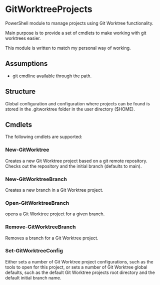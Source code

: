 # GitWorktreeProjects

PowerShell module to manage projects using Git Worktree functionality.

Main purpose is to provide a set of cmdlets to make working with git worktrees easier.

This module is written to match my personal way of working.

## Assumptions

- git cmdline available through the path.

## Structure

Global configuration and configuration where projects can be found is stored in the .gitworktree folder in the user directory ($HOME).

## Cmdlets

The following cmdlets are supported:

### New-GitWorktree

Creates a new Git Worktree project based on a git remote repository. Checks out the repository and the initial branch (defaults to main).

### New-GitWorktreeBranch

Creates a new branch in a Git Worktree project.

### Open-GitWorktreeBranch

opens a Git Worktree project for a given branch.

### Remove-GitWorktreeBranch

Removes a branch for a Git Worktree project.

### Set-GitWorktreeConfig

Either sets a number of Git Worktree project configurations, such as the tools to open for this project,
or sets a number of Git Worktree global defaults, such as the default Git Worktree projects root directory and the default initial branch name.
